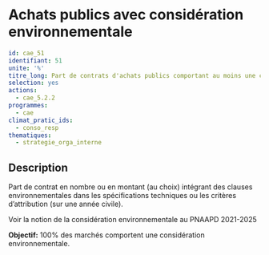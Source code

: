 # Achats publics avec considération environnementale 
```yaml
id: cae_51
identifiant: 51
unite: '%'
titre_long: Part de contrats d'achats publics comportant au moins une considération environnementale
selection: yes 
actions:
  - cae_5.2.2
programmes:
  - cae
climat_pratic_ids:
  - conso_resp
thematiques:
  - strategie_orga_interne
```
## Description
Part de contrat en nombre ou en montant (au choix) intégrant des clauses environnementales dans les spécifications techniques ou les critères d’attribution (sur une année civile).

Voir la notion de la considération environnementale au PNAAPD 2021-2025

**Objectif:** 100% des marchés comportent une considération environnementale.




